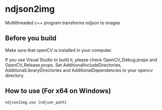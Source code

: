 # ndjson2img

Multithreaded c++ program transforms ndjson to images

## Before you build

Make sure that openCV is installed in your computer.

If you use Visual Studio to build it, please check OpenCV_Debug.props and OpenCV_Release.props. Set AdditionalIncludeDirectories, AdditionalLibraryDirectories and AdditionalDependencies to your opencv directory.

## How to use (For x64 on Windows)

```
ndjson2img.exe [ndjson_path]
```